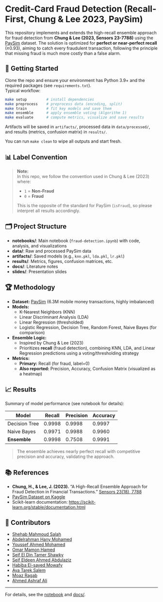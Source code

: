 # Credit-Card Fraud Detection (Recall-First, Chung & Lee 2023, PaySim)

This repository implements and extends the high-recall ensemble approach for fraud detection from **Chung & Lee (2023, Sensors 23-7788)** using the [PaySim](https://www.kaggle.com/datasets/ealaxi/paysim1) dataset. The solution is optimized for **perfect or near-perfect recall** (≥0.93), aiming to catch every fraudulent transaction, following the principle that missing fraud is much more costly than a false alarm.

## 🚀 Getting Started

Clone the repo and ensure your environment has Python 3.9+ and the required packages (see `requirements.txt`).  
Typical workflow:

```bash
make setup         # install dependencies
make preprocess    # preprocess data (encoding, split)
make train         # fit key models and save them
make ensemble      # apply ensemble voting (Algorithm 1)
make evaluate      # compute metrics, visualize and save results
```

Artifacts will be saved in `artifacts/`, processed data in `data/processed/`, and results (metrics, confusion matrix) in `results/`.

You can run `make clean` to wipe all outputs and start fresh.

## 📊 Label Convention

> **Note:**  
> In this repo, we follow the convention used in Chung & Lee (2023) where:
>
> - `1` = **Non-Fraud**
> - `0` = **Fraud**
>
> This is the opposite of the standard for PaySim (`isFraud`), so please interpret all results accordingly.

## 🗂️ Project Structure

- **notebooks/**: Main notebook (`fraud-detection.ipynb`) with code, analysis, and visualizations
- **data/**: Raw and processed PaySim data
- **artifacts/**: Saved models (e.g., `knn.pkl`, `lda.pkl`, `lr.pkl`)
- **results/**: Metrics, figures, confusion matrices, etc.
- **docs/**: Literature notes
- **slides/**: Presentation slides

## 🏆 Methodology

- **Dataset:** [PaySim](https://www.kaggle.com/datasets/ealaxi/paysim1) (6.3M mobile money transactions, highly imbalanced)
- **Models:**  
  - K-Nearest Neighbors (KNN)
  - Linear Discriminant Analysis (LDA)
  - Linear Regression (thresholded)
  - Logistic Regression, Decision Tree, Random Forest, Naive Bayes (for comparison)
- **Ensemble Logic:**  
  - Inspired by Chung & Lee (2023)
  - Prioritizes **recall** (fraud detection), combining KNN, LDA, and Linear Regression predictions using a voting/thresholding strategy
- **Metrics:**  
  - **Primary:** Recall (for fraud, label=0)
  - **Also reported:** Precision, Accuracy, Confusion Matrix (visualized as a heatmap)

## 📈 Results

Summary of model performance (see notebook for details):

| Model              | Recall   | Precision | Accuracy  |
|--------------------|----------|-----------|-----------|
| Decision Tree      | 0.9998   | 0.9998    | 0.9997    |
| Naive Bayes        | 0.9971   | 0.9988    | 0.9960    |
| **Ensemble**       | 0.9998   | 0.7508    | 0.9991    |

> The ensemble achieves nearly perfect recall with competitive precision and accuracy, validating the approach.

## 📚 References

- **Chung, H., & Lee, J. (2023).** “A High-Recall Ensemble Approach for Fraud Detection in Financial Transactions.” [Sensors 23(18), 7788](https://www.mdpi.com/1424-8220/23/18/7788)
- [PaySim Dataset on Kaggle](https://www.kaggle.com/datasets/ealaxi/paysim1)
- Scikit-learn documentation: https://scikit-learn.org/stable/documentation.html

## 👥 Contributors

- [Shehab Mahmoud Salah](https://github.com/dizzydroid)
- [Abdelrahman Hany Mohamed](https://github.com/dopebiscuit)
- [Youssef Ahmed Mohamed](https://github.com/unauthorised-401)
- [Omar Mamon Hamed](https://github.com/Spafic)
- [Seif El Din Tamer Shawky](https://github.com/SeifT101)
- [Seif Eldeen Ahmed Abdulaziz](https://github.com/seifelwarwary)
- [Habiba El-sayed Mowafy](https://github.com/Lucifer3224)
- [Aya Tarek Salem](https://github.com/AyaTarekS)
- [Moaz Ragab](https://github.com/moazragab12)
- [Ahmed Ashraf Ali](https://github.com/AshrafByte)

---

For details, see the [notebook](fraud-detection.ipynb) and [docs/](docs/).

